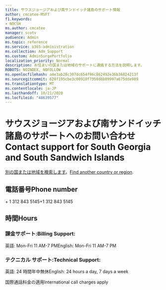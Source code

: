 ```yaml
---
title: サウスジョージアおよび南サンドイッチ諸島のサポート情報
author: cmcatee-MSFT
f1.keywords:
- NOCSH
ms.author: cmcatee
manager: scotv
audience: Admin
ms.topic: reference
ms.service: o365-administration
ms.collection: Adm_Support
ms.custom: AdminSurgePortfolio
localization_priority: Normal
description: お住まいの国または地域のサポートに連絡する方法を説明します。
ROBOTS: NOINDEX, NOFOLLOW
ms.openlocfilehash: a4e3ab28c307dc654f96c862492e36b36824213f
ms.sourcegitcommit: 628f195cbe3c00910f7350d8b09997a675dde989
ms.translationtype: MT
ms.contentlocale: ja-JP
ms.lasthandoff: 10/21/2020
ms.locfileid: "48639577"
---
```

# <a name="contact-support-for-south-georgia-and-south-sandwich-islands"></a><span data-ttu-id="61a90-103">サウスジョージアおよび南サンドイッチ諸島のサポートへのお問い合わせ</span><span class="sxs-lookup"><span data-stu-id="61a90-103">Contact support for South Georgia and South Sandwich Islands</span></span>

<span data-ttu-id="61a90-104">[別の国または地域を検索します](../contact-support-for-business-products.md)。</span><span class="sxs-lookup"><span data-stu-id="61a90-104">[Find another country or region](../contact-support-for-business-products.md).</span></span>

## <a name="phone-number"></a><span data-ttu-id="61a90-105">電話番号</span><span class="sxs-lookup"><span data-stu-id="61a90-105">Phone number</span></span>
<span data-ttu-id="61a90-106">+ 1 312 843 5145</span><span class="sxs-lookup"><span data-stu-id="61a90-106">+1 312 843 5145</span></span>

## <a name="hours"></a><span data-ttu-id="61a90-107">時間</span><span class="sxs-lookup"><span data-stu-id="61a90-107">Hours</span></span>
### <a name="billing-support"></a><span data-ttu-id="61a90-108">課金サポート:</span><span class="sxs-lookup"><span data-stu-id="61a90-108">Billing Support:</span></span>

<span data-ttu-id="61a90-109">英語: Mon-Fri 11 AM-7 PM</span><span class="sxs-lookup"><span data-stu-id="61a90-109">English: Mon-Fri 11 AM-7 PM</span></span>

### <a name="technical-support"></a><span data-ttu-id="61a90-110">テクニカル サポート:</span><span class="sxs-lookup"><span data-stu-id="61a90-110">Technical Support:</span></span>

<span data-ttu-id="61a90-111">英語: 24 時間年中無休</span><span class="sxs-lookup"><span data-stu-id="61a90-111">English: 24 hours a day, 7 days a week</span></span>

<span data-ttu-id="61a90-112">国際通話料金の適用</span><span class="sxs-lookup"><span data-stu-id="61a90-112">International call charges apply</span></span>
